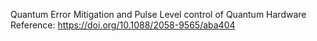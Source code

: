 Quantum Error Mitigation and Pulse Level control of Quantum Hardware
Reference: https://doi.org/10.1088/2058-9565/aba404
